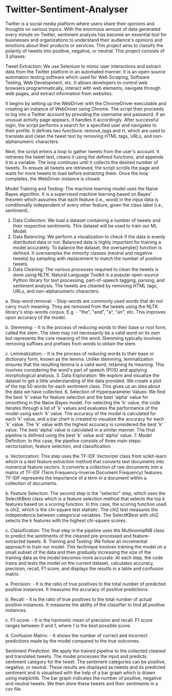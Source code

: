 # Twitter-Sentiment-Analyser
Twitter is a social media platform where users share their opinions and thoughts on various topics. With the enormous amount of data generated every minute on Twitter, sentiment analysis has become an essential tool for businesses and organizations to understand their audience's opinions and emotions about their products or services. This project aims to classify the polarity of tweets into positive, negative, or neutral. This project consists of 3 phases:

Tweet Extraction:
We use Selenium to mimic user interactions and extract data from the Twitter platform in an automated manner. It is an open-source automation testing software which used for Web Scraping, Software Testing, Web Development, etc. It allows developers to control web browsers programmatically, interact with web elements, navigate through web pages, and extract information from websites.

It begins by setting up the WebDriver with the ChromeDriver executable and creating an instance of WebDriver using Chrome. The script then proceeds to log into a Twitter account by providing the username and password. If an unusual activity page appears, it handles it accordingly. After successful login, the script performs a search for a specified user and navigates to their profile. It defines two functions: remove_tags and rt, which are used to translate and clean the tweet text by removing HTML tags, URLs, and non-alphanumeric characters.

Next, the script enters a loop to gather tweets from the user's account. It retrieves the tweet text, cleans it using the defined functions, and appends it to a variable. The loop continues until it collects the desired number of tweets. To ensure all tweets are retrieved, the script scrolls the page and waits for more tweets to load before extracting them. Once the loop completes, the WebDriver instance is closed.

Model Training and Testing:
The machine learning model uses the Naive Bayes algorithm. It is a supervised machine learning based on Bayes' theorem which assumes that each feature (i.e., word) in the input data is conditionally independent of every other feature, given the class label (i.e., sentiment). 

1.	Data Collection: We load a dataset containing a number of tweets and their respective sentiments. This dataset will be used to train our ML Model.
2.	Data Balancing: We perform a visualization to check if the data is evenly distributed data or not. Balanced data is highly important for training a model accurately. To balance the dataset, the oversample() function is defined. It oversamples the minority classes (neutral and negative tweets) by sampling with replacement to match the number of positive tweets.
3.	Data Cleaning: The various processes required to clean the tweets is done using NLTK. Natural Language Toolkit is a popular open-source Python library for text processing, part-of-speech tagging, parsing, and sentiment analysis. The tweets are cleaned by removing HTML tags, URLs, and non-alphanumeric characters. 

  a.	Stop-word removal: - Stop-words are commonly used words that do not carry much meaning. They are removed from the tweets using the NLTK library's stop-words corpus. E.g. - "the", "and", "a", "an", etc. This improves upon accuracy of the model. 

  b.	Stemming: - It is the process of reducing words to their base or root form, called the stem. The stem may not necessarily be a valid word on its own but represents the core meaning of the word. Stemming typically involves removing suffixes and prefixes from words to obtain the stem.
  
  c.	Lemmatization: - It is the process of reducing words to their base or dictionary form, known as the lemma. Unlike stemming, lemmatization ensures that the resulting lemma is a valid word, retaining its meaning. This involves considering the word's part of speech (POS) and applying morphological analysis.
5.	Data Exploration: We explore and visualize the dataset to get a little understanding of the data provided. We create a plot of the top 50 words for each sentiment class. This gives us an idea about the data we have collected. 
6.	Selection of Hyperparameter Values: We find the best 'k' value for feature selection and the best 'alpha' value for smoothing in the Naive Bayes model.       For selecting the 'k' value, the code iterates through a list of 'k' values and evaluates the performance of the model using each 'k' value. The accuracy of the model is calculated for each 'k' value, and a bar chart is created to visualize the accuracy for each 'k' value. The 'k' value with the highest accuracy is considered the best 'k' value. The best ‘alpha’ value is calculated in a similar manner. The final pipeline is defined using the best 'k' value and 'alpha' value.
7.	Model Definition: In this case, the pipeline consists of three main steps: vectorization, feature selection, and classification.
  
  a.	Vectorization: This step uses the TF-IDF Vectorizer class from scikit-learn which is a text feature extraction method that converts text documents into numerical feature vectors. It converts a collection of raw documents into a matrix of TF-IDF (Term Frequency-Inverse Document Frequency) features. TF-IDF represents the importance of a term in a document within a collection of documents.
  
  b.	Feature Selection: The second step is the "selector" step, which uses the SelectKBest class which is a feature selection method that selects the top k features based on a scoring function. In this case, the scoring function used is chi2, which is the chi-square test statistic. The chi2 test measures the independence between categorical variables. The SelectKBest with chi2 selects the k features with the highest chi-square scores.
  
  c.	Classification: The final step in the pipeline uses the MultinomialNB class to predict the sentiments of the cleaned pre-processed and feature-extracted tweets.
8.	Training and Testing: We follow an incremental approach to train our model. This technique involves training the model on a small subset of the data and then gradually increasing the size of the training data as the model becomes more accurate. At each step, the code trains and tests the model on the current dataset, calculates accuracy, precision, recall, F1 score, and displays the results in a table and confusion matrix.
  
  a.	Precision: - It is the ratio of true positives to the total number of predicted positive instances. It measures the accuracy of positive predictions.
  
  b.	Recall: - It is the ratio of true positives to the total number of actual positive instances. It measures the ability of the classifier to find all positive instances.
  
  c.	F1-score: - It is the harmonic mean of precision and recall. F1 score ranges between 0 and 1, where 1 is the best possible score.
  
  d.	Confusion Matrix: - It shows the number of correct and incorrect predictions made by the model compared to the true outcomes.
 
Sentiment Prediction:
We apply the trained pipeline to the collected cleaned and translated tweets. The model processes the input and predicts sentiment category for the tweet. The sentiment categories can be positive, negative, or neutral. These results are displayed as tweets and its predicted sentiment and is visualised with the help of a bar graph which is drawn using matplotlib. The bar graph indicates the number of positive, negative and neutral tweets. We then store these tweets and their sentiments in a csv file.

